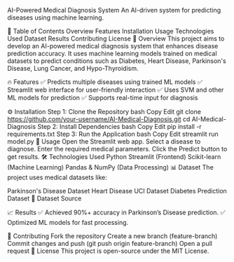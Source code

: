 AI-Powered Medical Diagnosis System
An AI-driven system for predicting diseases using machine learning.

📖 Table of Contents
Overview
Features
Installation
Usage
Technologies Used
Dataset
Results
Contributing
License
📌 Overview
This project aims to develop an AI-powered medical diagnosis system that enhances disease prediction accuracy. It uses machine learning models trained on medical datasets to predict conditions such as Diabetes, Heart Disease, Parkinson's Disease, Lung Cancer, and Hypo-Thyroidism.

🔥 Features
✅ Predicts multiple diseases using trained ML models
✅ Streamlit web interface for user-friendly interaction
✅ Uses SVM and other ML models for prediction
✅ Supports real-time input for diagnosis

⚙️ Installation
Step 1: Clone the Repository
bash
Copy
Edit
git clone https://github.com/your-username/AI-Medical-Diagnosis.git
cd AI-Medical-Diagnosis
Step 2: Install Dependencies
bash
Copy
Edit
pip install -r requirements.txt
Step 3: Run the Application
bash
Copy
Edit
streamlit run model.py
🚀 Usage
Open the Streamlit web app.
Select a disease to diagnose.
Enter the required medical parameters.
Click the Predict button to get results.
🛠 Technologies Used
Python
Streamlit (Frontend)
Scikit-learn (Machine Learning)
Pandas & NumPy (Data Processing)
📊 Dataset
The project uses medical datasets like:

Parkinson's Disease Dataset
Heart Disease UCI Dataset
Diabetes Prediction Dataset
🔗 Dataset Source

📈 Results
✅ Achieved 90%+ accuracy in Parkinson’s Disease prediction.
✅ Optimized ML models for fast processing.

🤝 Contributing
Fork the repository
Create a new branch (feature-branch)
Commit changes and push (git push origin feature-branch)
Open a pull request
📜 License
This project is open-source under the MIT License.

